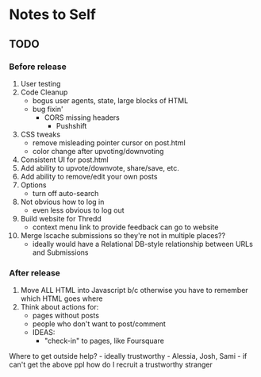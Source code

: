 # Notes to Self
## TODO
### Before release
1. User testing
1. Code Cleanup
    - bogus user agents, state, large blocks of HTML
    - bug fixin'
        - CORS missing headers
            - Pushshift
1. CSS tweaks
    - remove misleading pointer cursor on post.html
    - color change after upvoting/downvoting
1. Consistent UI for post.html
1. Add ability to upvote/downvote, share/save, etc.
1. Add ability to remove/edit your own posts
1. Options
    - turn off auto-search
1. Not obvious how to log in
    - even less obvious to log out
1. Build website for Thredd
    - context menu link to provide feedback can go to website
1. Merge lscache submissions so they're not in multiple places??
    - ideally would have a Relational DB-style relationship between URLs and Submissions
### After release
1. Move ALL HTML into Javascript b/c otherwise you have to remember which HTML goes where
1. Think about actions for:
    - pages without posts
    - people who don't want to post/comment
    - IDEAS:
        - "check-in" to pages, like Foursquare

Where to get outside help?
    - ideally trustworthy
        - Alessia, Josh, Sami
    - if can't get the above ppl how do I recruit a trustworthy stranger
